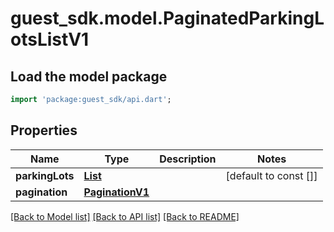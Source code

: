 # guest_sdk.model.PaginatedParkingLotsListV1

## Load the model package
```dart
import 'package:guest_sdk/api.dart';
```

## Properties
Name | Type | Description | Notes
------------ | ------------- | ------------- | -------------
**parkingLots** | [**List<ParkingLotV1>**](ParkingLotV1.md) |  | [default to const []]
**pagination** | [**PaginationV1**](PaginationV1.md) |  | 

[[Back to Model list]](../README.md#documentation-for-models) [[Back to API list]](../README.md#documentation-for-api-endpoints) [[Back to README]](../README.md)


